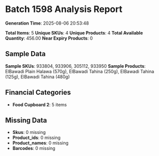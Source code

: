# Batch 1598 Analysis Report

**Generation Time**: 2025-08-06 20:53:48

**Total Items**: 5
**Unique SKUs**: 4
**Unique Products**: 4
**Total Available Quantity**: 456.00
**Near Expiry Products**: 0

## Sample Data
**Sample SKUs**: 933804, 933906, 305112, 933950
**Sample Products**: ElBawadi Plain Halawa (570g), ElBawadi Tahina (250g), ElBawadi Tahina (125g), ElBawadi Tahina (480g)

## Financial Categories
- **Food Cupboard 2**: 5 items

## Missing Data
- **Skus**: 0 missing
- **Product_ids**: 0 missing
- **Product_names**: 0 missing
- **Barcodes**: 0 missing
